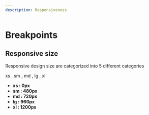 ```yaml
---
description: Responsiveness
---
```


# Breakpoints



## Responsive size



Responsive design size are categorized into 5 different categories&#x20;

xs , sm , md , lg , xl



* **xs : 0px**
* **sm : 480px**
* **md : 720px**
* **lg : 960px**
* **xl : 1200px**
